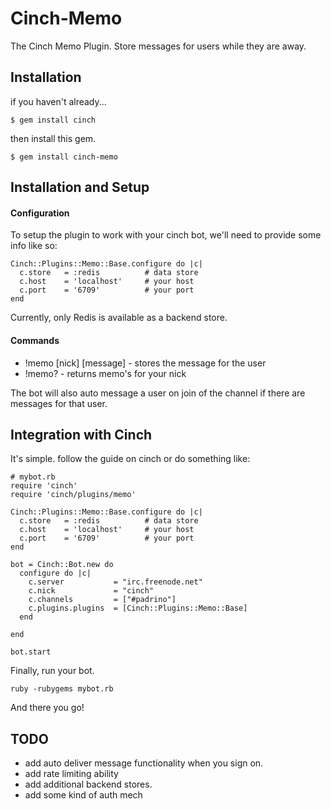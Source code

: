 Cinch-Memo
===========

The Cinch Memo Plugin. Store messages for users while they are away.

Installation
---------------------

if you haven't already...

    $ gem install cinch
    
then install this gem.

    $ gem install cinch-memo

Installation and Setup
----------

#### Configuration ####

To setup the plugin to work with your cinch bot, we'll need to provide some info like so:

    Cinch::Plugins::Memo::Base.configure do |c|
      c.store   = :redis          # data store
      c.host    = 'localhost'     # your host
      c.port    = '6709'          # your port
    end

Currently, only Redis is available as a backend store.

#### Commands ####

  * !memo [nick] [message]    - stores the message for the user
  * !memo?                    - returns memo's for your nick

The bot will also auto message a user on join of the channel if there are messages for that user.
  
## Integration with Cinch ##

It's simple. follow the guide on cinch or do something like:
    
    # mybot.rb
    require 'cinch'
    require 'cinch/plugins/memo'

    Cinch::Plugins::Memo::Base.configure do |c|
      c.store   = :redis          # data store
      c.host    = 'localhost'     # your host
      c.port    = '6709'          # your port
    end

    bot = Cinch::Bot.new do
      configure do |c|
        c.server           = "irc.freenode.net"
        c.nick             = "cinch"
        c.channels         = ["#padrino"]
        c.plugins.plugins  = [Cinch::Plugins::Memo::Base]
      end

    end

    bot.start

Finally, run your bot.

    ruby -rubygems mybot.rb

And there you go!


TODO
-----

  * add auto deliver message functionality when you sign on.
  * add rate limiting ability
  * add additional backend stores.
  * add some kind of auth mech

